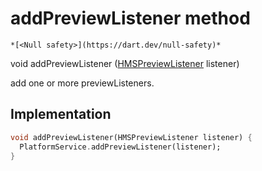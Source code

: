 


# addPreviewListener method




    *[<Null safety>](https://dart.dev/null-safety)*




void addPreviewListener
([HMSPreviewListener](../../hmssdk_flutter/HMSPreviewListener-class.md) listener)





<p>add one or more previewListeners.</p>



## Implementation

```dart
void addPreviewListener(HMSPreviewListener listener) {
  PlatformService.addPreviewListener(listener);
}
```








